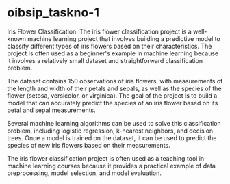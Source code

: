 # oibsip_taskno-1
Iris Flower Classification. The iris flower classification project is a well-known machine learning project that involves building a predictive model to classify different types of iris flowers based on their characteristics. The project is often used as a beginner's example in machine learning because it involves a relatively small dataset and straightforward classification problem.

The dataset contains 150 observations of iris flowers, with measurements of the length and width of their petals and sepals, as well as the species of the flower (setosa, versicolor, or virginica). The goal of the project is to build a model that can accurately predict the species of an iris flower based on its petal and sepal measurements.

Several machine learning algorithms can be used to solve this classification problem, including logistic regression, k-nearest neighbors, and decision trees. Once a model is trained on the dataset, it can be used to predict the species of new iris flowers based on their measurements.

The iris flower classification project is often used as a teaching tool in machine learning courses because it provides a practical example of data preprocessing, model selection, and model evaluation.
